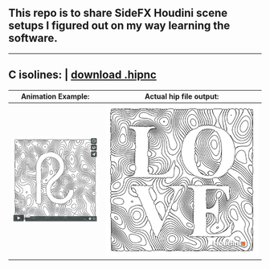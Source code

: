 ## This repo is to share SideFX Houdini scene setups I figured out on my way learning the software.
---


## **C isolines:** | [download .hipnc](C_isolines_001.md)

Animation Example: | Actual hip file output:
------------ | -------------
<a href="https://vimeo.com/246115410"><img src="C_isolines_vimeo.jpg"></a> | <img src="C_isolines.jpg">



